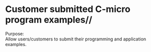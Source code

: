 
# Customer submitted C-micro program examples//

Purpose:  
Allow users/customers to submit their programming and application examples. 








